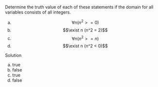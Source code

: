 Determine the truth value of each of these statements if the domain for all variables consists of all integers.

1. $$\forall n (n^2 >= 0)$$
1. $$\exist n (n^2 = 2)$$
1. $$\forall n (n^2 >= n)$$
1. $$\exist n (n^2 < 0)$$

Solution

1. true
1. false
1. true
1. false

<style type="text/css">
    ol { list-style-type: lower-alpha; }
</style>